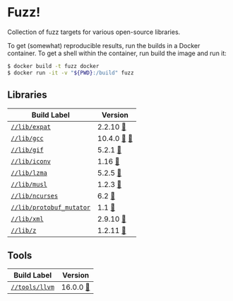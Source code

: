 # Fuzz!

<!-- DO NOT EDIT README.md!

This file was auto-generated based on the template file
`tools/write_me/write_me.tpl`. Update the template file and then re-generate
the `README.md` file by running:

$ bazel run //tools/write_me
-->

Collection of fuzz targets for various open-source libraries.

To get (somewhat) reproducible results, run the builds in a Docker container.
To get a shell within the container, run build the image and run it:

```sh
$ docker build -t fuzz docker
$ docker run -it -v "${PWD}:/build" fuzz
```

## Libraries

| Build Label | Version |
|-------------|---------|
[`//lib/expat`](https://github.com/attilaolah/fuzz/blob/main/lib/expat/BUILD.bazel) | 2.2.10 [🔗](https://github.com/libexpat/libexpat/releases/download/R_2_2_10/expat-2.2.10.tar.xz)
[`//lib/gcc`](https://github.com/attilaolah/fuzz/blob/main/lib/gcc/BUILD.bazel) | 10.4.0 [🔗](https://ftp.gnu.org/gnu/gcc/gcc-10.4.0/gcc-10.4.0.tar.xz) [🔗](https://mirror.kumi.systems/gnu/gcc/gcc-10.4.0/gcc-10.4.0.tar.xz)
[`//lib/gif`](https://github.com/attilaolah/fuzz/blob/main/lib/gif/BUILD.bazel) | 5.2.1 [🔗](https://downloads.sourceforge.net/project/giflib/giflib-5.2.1.tar.gz)
[`//lib/iconv`](https://github.com/attilaolah/fuzz/blob/main/lib/iconv/BUILD.bazel) | 1.16 [🔗](https://ftp.gnu.org/pub/gnu/libiconv/libiconv-1.16.tar.gz)
[`//lib/lzma`](https://github.com/attilaolah/fuzz/blob/main/lib/lzma/BUILD.bazel) | 5.2.5 [🔗](https://tukaani.org/xz/xz-5.2.5.tar.xz)
[`//lib/musl`](https://github.com/attilaolah/fuzz/blob/main/lib/musl/BUILD.bazel) | 1.2.3 [🔗](https://musl.libc.org/releases/musl-1.2.3.tar.gz)
[`//lib/ncurses`](https://github.com/attilaolah/fuzz/blob/main/lib/ncurses/BUILD.bazel) | 6.2 [🔗](https://ftp.gnu.org/pub/gnu/ncurses/ncurses-6.2.tar.gz)
[`//lib/protobuf_mutator`](https://github.com/attilaolah/fuzz/blob/main/lib/protobuf_mutator/BUILD.bazel) | 1.1 [🔗](https://github.com/google/libprotobuf-mutator/archive/refs/tags/v1.1.tar.gz)
[`//lib/xml`](https://github.com/attilaolah/fuzz/blob/main/lib/xml/BUILD.bazel) | 2.9.10 [🔗](http://xmlsoft.org/sources/libxml2-2.9.10.tar.gz)
[`//lib/z`](https://github.com/attilaolah/fuzz/blob/main/lib/z/BUILD.bazel) | 1.2.11 [🔗](https://downloads.sourceforge.net/libpng/zlib-1.2.11.tar.gz)


## Tools

| Build Label | Version |
|-------------|---------|
[`//tools/llvm`](https://github.com/attilaolah/fuzz/blob/main/tools/llvm/BUILD.bazel) | 16.0.0 [🔗](https://github.com/llvm/llvm-project/releases/download/llvmorg-16.0.0/clang+llvm-16.0.0-x86_64-linux-gnu-ubuntu-18.04.tar.xz)

